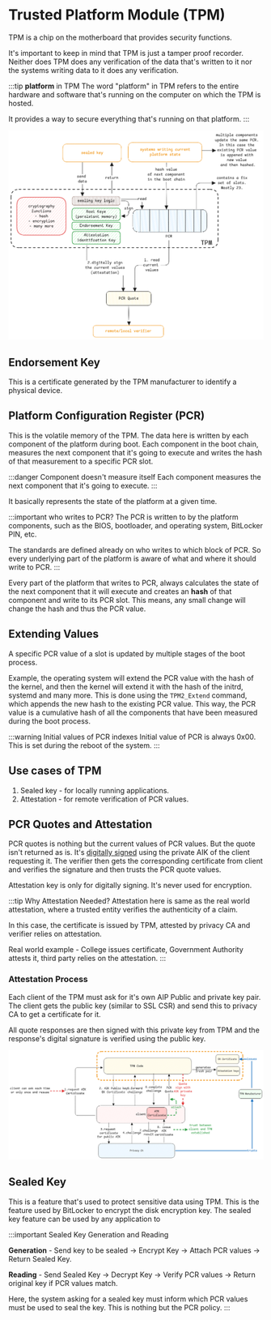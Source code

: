 # Trusted Platform Module (TPM)

TPM is a chip on the motherboard that provides security functions.

It's important to keep in mind that TPM is just a tamper proof recorder.
Neither does TPM does any verification of the data that's written to it nor
the systems writing data to it does any verification.

:::tip **platform** in TPM
The word "platform" in TPM refers to the entire hardware and software that's running on the
computer on which the TPM is hosted.

It provides a way to secure everything that's running on that platform.
:::

![TPM Architecture](../../static/img/tpm-pcr.excalidraw.png)

## Endorsement Key

This is a certificate generated by the TPM manufacturer to identify a physical device.

## Platform Configuration Register (PCR)

This is the volatile memory of the TPM.
The data here is written by each component of the platform during boot.
Each component in the boot chain, measures the next component that it's going to execute
and writes the hash of that measurement to a specific PCR slot.

:::danger Component doesn't measure itself
Each component measures the next component that it's going to execute.
:::

It basically represents the state of the platform at a given time.

:::important who writes to PCR?
The PCR is written to by the platform components, such as the BIOS, bootloader, and
operating system, BitLocker PIN, etc.

The standards are defined already on who writes to which block of PCR.
So every underlying part of the platform is aware of what and where it should write to PCR.
:::

Every part of the platform that writes to PCR, always calculates the state of the next component
that it will execute and creates an **hash** of that component
and write to its PCR slot.
This means, any small change will change the hash and thus the PCR value.

## Extending Values

A specific PCR value of a slot is updated by multiple stages of the boot process.

Example, the operating system will extend the PCR value with the hash of the kernel,
and then the kernel will extend it with the hash of the initrd, systemd and many more.
This is done using the `TPM2_Extend` command, which appends the new hash to the existing PCR value.
This way, the PCR value is a cumulative hash of all the components that have been measured during the boot process.

:::warning Initial values of PCR indexes
Initial value of PCR is always 0x00.
This is set during the reboot of the system.
:::

## Use cases of TPM

1. Sealed key - for locally running applications.
2. Attestation - for remote verification of PCR values.

## PCR Quotes and Attestation

PCR quotes is nothing but the current values of PCR values.
But the quote isn't returned as is.
It's [digitally signed](digital-signatures) using the private AIK of the client requesting it.
The verifier then gets the corresponding certificate from client and
verifies the signature and then trusts the PCR quote values.

Attestation key is only for digitally signing.
It's never used for encryption.

:::tip Why Attestation Needed?
Attestation here is same as the real world attestation, where a trusted entity verifies the authenticity of a claim.

In this case, the certificate is issued by TPM, attested by privacy CA and verifier relies on attestation.

Real world example - College issues certificate, Government Authority attests it, third party relies on the attestation.
:::

### Attestation Process

Each client of the TPM must ask for it's own AIP Public and private key pair.
The client gets the public key (similar to SSL CSR)
and send this to privacy CA to get a certificate for it.

All quote responses are then signed with this private key from TPM
and the response's digital signature is verified using the public key.

![attestation-process](../../static/img/tpm-attestation-process.excalidraw.png)

## Sealed Key

This is a feature that's used to protect sensitive data using TPM.
This is the feature used by BitLocker to encrypt the disk encryption key.
The sealed key feature can be used by any application to

:::important Sealed Key Generation and Reading

**Generation** - Send key to be sealed -> Encrypt Key -> Attach PCR values -> Return Sealed Key.

**Reading** - Send Sealed Key -> Decrypt Key -> Verify PCR values -> Return original key if PCR values match.

Here, the system asking for a sealed key must inform which PCR values must be used to seal the key.
This is nothing but the PCR policy.
:::
